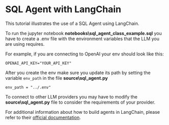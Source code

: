 # SQL Agent with LangChain

This tutorial illustrates the use of a SQL Agent using LangChain.

To run the jupyter notebook **notebooks\sql_agent_class_example.sql** you have to create a .env file with the environment variables that the LLM you are using requires. 

For example, if you are connecting to OpenAI your env should look like this:

`
OPENAI_API_KEY="YOUR_API_KEY"
`

After you create the env make sure you update its path by setting the variable `env_path` in the file **source\sql_agent.py**

`env_path = "../.env"`

To connect to other LLM providers you may have to modify the **source\sql_agent.py** file to consider the requirements of your provider. 

For additional information about how to build agents in LangChain, please refer to their [official documentation](https://python.langchain.com/docs/tutorials/sql_qa/).
